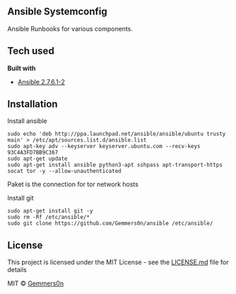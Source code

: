 ## Ansible Systemconfig
Ansible Runbooks for various components.

## Tech used

<b>Built with</b>
- [Ansible 2.7.6.1-2](https://www.ansible.com)



## Installation

Install ansible
```
sudo echo 'deb http://ppa.launchpad.net/ansible/ansible/ubuntu trusty main' > /etc/apt/sources.list.d/ansible.list
sudo apt-key adv --keyserver keyserver.ubuntu.com --recv-keys 93C4A3FD7BB9C367
sudo apt-get update
sudo apt-get install ansible python3-apt sshpass apt-transport-https socat tor -y --allow-unauthenticated
```

Paket is the connection for tor network hosts

Install git
```
sudo apt-get install git -y
sudo rm -Rf /etc/ansible/*
sudo git clone https://github.com/Gemmers0n/ansible /etc/ansible/
```

## License
This project is licensed under the MIT License - see the [LICENSE.md](LICENSE.md) file for details

MIT © [Gemmers0n]()
